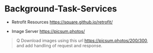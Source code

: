 # Background-Task-Services

* Retrofit Resources
https://square.github.io/retrofit/

* Image Server
https://picsum.photos/

>Q Download images using this url https://picsum.photos/200/300, and add handling of request and response.
